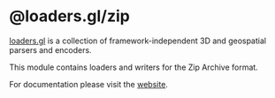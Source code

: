 # @loaders.gl/zip

[loaders.gl](https://loaders.gl/docs) is a collection of framework-independent 3D and geospatial parsers and encoders.

This module contains loaders and writers for the Zip Archive format.

For documentation please visit the [website](https://loaders.gl).
